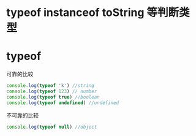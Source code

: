 # typeof instanceof toString 等判断类型

# typeof

可靠的比较

```javascript
console.log(typeof 'k') //string
console.log(typeof 123) // number
console.log(typeof true) //boolean
console.log(typeof undefined) //undefined


```

不可靠的比较

```javascript
console.log(typeof null) //object
```


